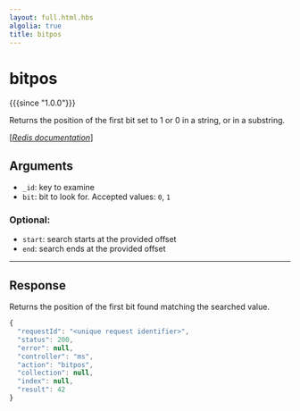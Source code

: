 ```yaml
---
layout: full.html.hbs
algolia: true
title: bitpos
---
```



# bitpos

{{{since "1.0.0"}}}

Returns the position of the first bit set to 1 or 0 in a string, or in a substring.

[[_Redis documentation_]](https://redis.io/commands/bitpos)


## Arguments

* `_id`: key to examine
* `bit`: bit to look for. Accepted values: `0`, `1`

### Optional:

* `start`: search starts at the provided offset
* `end`: search ends at the provided offset

---

## Response

Returns the position of the first bit found matching the searched value.

```javascript
{
  "requestId": "<unique request identifier>",
  "status": 200,
  "error": null,
  "controller": "ms",
  "action": "bitpos",
  "collection": null,
  "index": null,
  "result": 42
}
```
